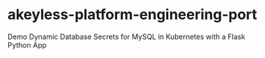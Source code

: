 # akeyless-platform-engineering-port
Demo Dynamic Database Secrets for MySQL in Kubernetes with a Flask Python App
